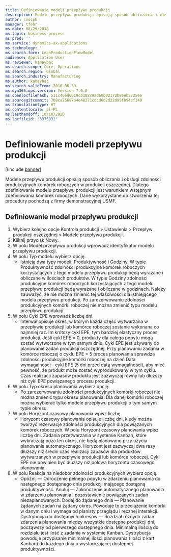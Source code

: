 ```yaml
---
title: Definiowanie modeli przepływu produkcji
description: Modele przepływu produkcji opisują sposób obliczania i obsługi zdolności produkcyjnych komórek roboczych w produkcji oszczędnej.
author: cvocph
manager: tfehr
ms.date: 08/29/2018
ms.topic: business-process
ms.prod: ''
ms.service: dynamics-ax-applications
ms.technology: ''
ms.search.form: LeanProductionFlowModel
audience: Application User
ms.reviewer: kamaybac
ms.search.scope: Core, Operations
ms.search.region: Global
ms.search.industry: Manufacturing
ms.author: kamaybac
ms.search.validFrom: 2016-06-30
ms.dyn365.ops.version: Version 7.0.0
ms.openlocfilehash: 511c466d6019cb182c9ada0b02172b8eeb3725e6
ms.sourcegitcommit: 708ca25687a4e48271cdcd6d2d22d99fb94cf140
ms.translationtype: HT
ms.contentlocale: pl-PL
ms.lasthandoff: 10/10/2020
ms.locfileid: "3975831"
---
```

# <a name="define-production-flow-models"></a>Definiowanie modeli przepływu produkcji

[!include [banner](../../includes/banner.md)]

Modele przepływu produkcji opisują sposób obliczania i obsługi zdolności produkcyjnych komórek roboczych w produkcji oszczędnej. Dlatego zdefiniowanie modelu przepływu produkcji jest warunkiem wstępnym zdefiniowania komórek roboczych. Dane wykorzystane do stworzenia tej procedury pochodzą z firmy demonstracyjnej USMF.


## <a name="define-a-production-flow-model"></a>Definiowanie model przepływu produkcji 
1. Wybierz kolejno opcje Kontrola produkcji > Ustawienia > Przepływ produkcji oszczędnej > Modele przepływu produkcji.
2. Kliknij przycisk Nowy.
3. W polu Model przepływu produkcji wprowadź identyfikator modelu przepływu produkcji.
4. W polu Typ modelu wybierz opcję.
    * Istnieją dwa typy modeli: Produktywność i Godziny. W typie Produktywność zdolności produkcyjne komórek roboczych korzystających z tego modelu przepływu produkcji będą wyrażane i obliczane w ilościach produktów. W typie Godziny zdolności produkcyjne komórek roboczych korzystających z tego modelu przepływu produkcji będą wyrażane i obliczane w godzinach. Należy zauważyć, że nie można zmienić tej właściwości dla istniejącego modelu przepływu produkcji. Po zarezerwowaniu zdolności produkcyjnych komórki roboczej nie można zmienić typu modelu przepływu produkcji.  
5. W polu Cykl EPE wprowadź liczbę dni.
    * Interwał opisuje okres, w którym każda część wytwarzana w przepływie produkcji lub komórce roboczej zostanie wykonana co najmniej raz. Im krótszy cykl EPE, tym bardziej elastyczny proces produkcji. Jeśli cykl EPE = 0, produkty dla całego popytu mogą zostać wytworzone w tym samym dniu. Cykl EPE jest używany do planowanie zadań produkcji oszczędnej. Przy planowaniu zadania w komórce roboczej o cyklu EPE = 5 proces planowania sprawdza zdolności produkcyjne komórki roboczej na dzień Data wymagalności - cykl EPE (5 dni przed datą wymagalności), aby mieć pewność, że produkt może zostać wyprodukowany w tym cyklu. Czas realizacji zapasów produktu jest zazwyczaj równy lub dłuższy niż cykl EPE powiązanego procesu produkcji.  
6. W polu Typ okresu planowania wybierz opcję.
    * Po zarezerwowaniu zdolności produkcyjnych komórki roboczej nie można zmienić typu okresu planowania. Dla danej komórki roboczej można wybierać tylko modele przepływu produkcji o tym samym typie okresu.  
7. W polu Horyzont czasowy planowania wpisz liczbę.
    * Horyzont czasowy planowania opisuje liczbę dni, kiedy można tworzyć rezerwacje zdolności produkcyjnych dla powiązanych komórek roboczych. W polu Horyzont czasowy planowania wpisz liczbę dni.   Zadania przetwarzania w systemie Kanban, które wykraczają poza ten okres, nie będą planowano przy użyciu planowania automatycznego. Horyzont jest zazwyczaj dwa razy dłuższy niż średni czas realizacji zapasów dla produktów wytwarzanych w przepływie produkcji lub komórce roboczej. Cykl EPE nie powinien być dłuższy niż połowa horyzontu czasowego planowania.     
8. W polu Reakcja na niedobór zdolności produkcyjnych wybierz opcję.
    * Opóźnij — Odroczenie pełnego popytu w zdarzeniu planowania do następnego dostępnego dnia produkcji mającego dostępną produktywność. Anuluj — Zakończenie automatycznego planowania w zdarzeniu planowania i pozostawienie powiązanych zadań niezaplanowanych.   Dodaj do żądanego dnia — Planowanie żądanych zadań na żądany okres. Powoduje to przeciążenie komórki w danym dniu i wymaga od planisty przeglądu i ręcznej interakcji.   Dystrybucja do dostępnych okresów — Rozdział różnych zadań zdarzenia planowania między wszystkie dostępne produkcji dni, począwszy od pierwszego dostępnego dnia. Minimalną ilością do rozdziału jest ilość z zadania w systemie Kanban. Dystrybucja powoduje przypisanie minimalnej ilości planowania (ilości z kart Kanban) do każdego dnia o wystarczającej dostępnej produktywności.  

